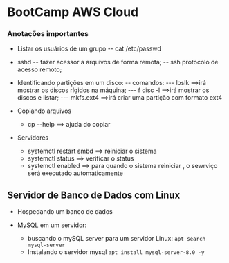 # BootCamp AWS Cloud
### Anotações importantes

- Listar os usuários de um grupo
    -- cat /etc/passwd

- sshd
    -- fazer acessor a arquivos de forma remota;
    -- ssh protocolo de acesso remoto;

- Identificando partições em um disco:
    -- comandos:
        --- lbslk      ==>irá mostrar os discos rígidos na máquina;
        --- f disc -l  ==>irá mostrar os discos e listar;
        --- mkfs.ext4  ==>irá criar uma partição com formato ext4

- Copiando arquivos
    - cp --help  ==> ajuda do copiar

- Servidores
    - systemctl restart smbd ==> reiniciar o sistema
    - systemctl status       ==> verificar o status
    - systemctl enabled      ==> para quando o sistema reiniciar , o sewrviço será executado automaticamente

## Servidor de Banco de Dados com Linux

- Hospedando um banco de dados

-  MySQL em um servidor:
    - buscando o mySQL server para um servidor Linux:
    `apt search mysql-server`
    - Instalando o servidor mysql
    `apt install mysql-server-8.0 -y`  